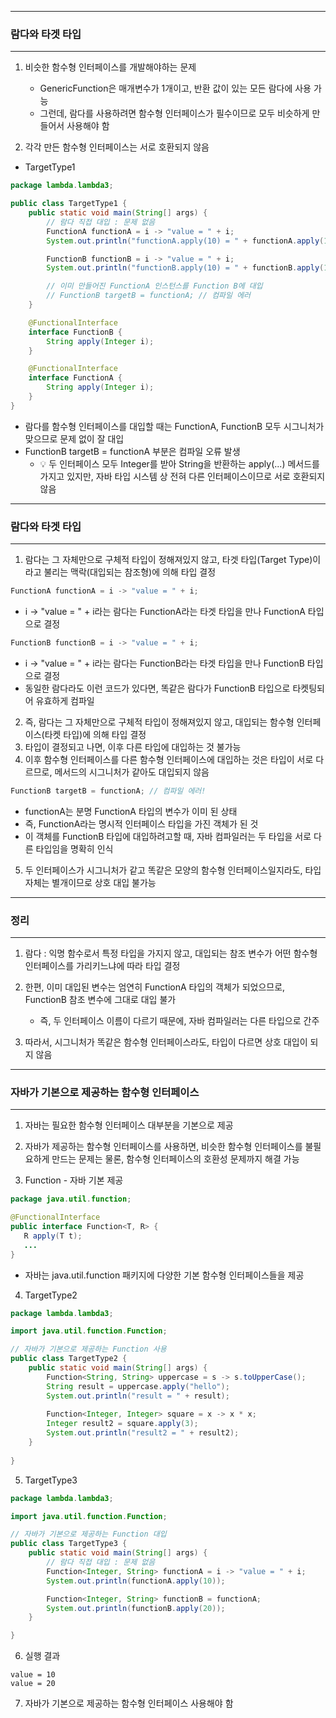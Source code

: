 -----
### 람다와 타겟 타입
-----
1. 비슷한 함수형 인터페이스를 개발해야하는 문제
   - GenericFunction은 매개변수가 1개이고, 반환 값이 있는 모든 람다에 사용 가능
   - 그런데, 람다를 사용하려면 함수형 인터페이스가 필수이므로 모두 비슷하게 만들어서 사용해야 함

2. 각각 만든 함수형 인터페이스는 서로 호환되지 않음
  - TargetType1
```java
package lambda.lambda3;

public class TargetType1 {
    public static void main(String[] args) {
        // 람다 직접 대입 : 문제 없음
        FunctionA functionA = i -> "value = " + i;
        System.out.println("functionA.apply(10) = " + functionA.apply(10));

        FunctionB functionB = i -> "value = " + i;
        System.out.println("functionB.apply(10) = " + functionB.apply(10));

        // 이미 만들어진 FunctionA 인스턴스를 Function B에 대입
        // FunctionB targetB = functionA; // 컴파일 에러
    }

    @FunctionalInterface
    interface FunctionB {
        String apply(Integer i);
    }

    @FunctionalInterface
    interface FunctionA {
        String apply(Integer i);
    }
}
```
  - 람다를 함수형 인터페이스를 대입할 때는 FunctionA, FunctionB 모두 시그니처가 맞으므로 문제 없이 잘 대입
  - FunctionB targetB = functionA 부분은 컴파일 오류 발생
    + 💡 두 인터페이스 모두 Integer를 받아 String을 반환하는 apply(...) 메서드를 가지고 있지만, 자바 타입 시스템 상 전혀 다른 인터페이스이므로 서로 호환되지 않음
    
-----
### 람다와 타겟 타입
-----
1. 람다는 그 자체만으로 구체적 타입이 정해져있지 않고, 타겟 타입(Target Type)이라고 불리는 맥락(대입되는 참조형)에 의해 타입 결정
```java
FunctionA functionA = i -> "value = " + i;
```
   - i -> "value = " + i라는 람다는 FunctionA라는 타겟 타입을 만나 FunctionA 타입으로 결정

```java
FunctionB functionB = i -> "value = " + i;
```
   - i -> "value = " + i라는 람다는 FunctionB라는 타겟 타입을 만나 FunctionB 타입으로 결정
   - 동일한 람다라도 이런 코드가 있다면, 똑같은 람다가 FunctionB 타입으로 타켓팅되어 유효하게 컴파일

2. 즉, 람다는 그 자체만으로 구체적 타입이 정해져있지 않고, 대입되는 함수형 인터페이스(타켓 타입)에 의해 타입 결정
3. 타입이 결정되고 나면, 이후 다른 타입에 대입하는 것 불가능
4. 이후 함수형 인터페이스를 다른 함수형 인터페이스에 대입하는 것은 타입이 서로 다르므로, 메서드의 시그니처가 같아도 대입되지 않음
```java
FunctionB targetB = functionA; // 컴파일 에러!
```
   - functionA는 분명 FunctionA 타입의 변수가 이미 된 상태
   - 즉, FunctionA라는 명시적 인터페이스 타입을 가진 객체가 된 것
   - 이 객체를 FunctionB 타입에 대입하려고할 때, 자바 컴파일러는 두 타입을 서로 다른 타입임을 명확히 인식

5. 두 인터페이스가 시그니처가 같고 똑같은 모양의 함수형 인터페이스일지라도, 타입 자체는 별개이므로 상호 대입 불가능

-----
### 정리
-----
1. 람다 : 익명 함수로서 특정 타입을 가지지 않고, 대입되는 참조 변수가 어떤 함수형 인터페이스를 가리키느냐에 따라 타입 결정
2. 한편, 이미 대입된 변수는 엄연히 FunctionA 타입의 객체가 되었으므로, FunctionB 참조 변수에 그대로 대입 불가
   - 즉, 두 인터페이스 이름이 다르기 때문에, 자바 컴파일러는 다른 타입으로 간주

3. 따라서, 시그니처가 똑같은 함수형 인터페이스라도, 타입이 다르면 상호 대입이 되지 않음

-----
### 자바가 기본으로 제공하는 함수형 인터페이스
-----
1. 자바는 필요한 함수형 인터페이스 대부분을 기본으로 제공
2. 자바가 제공하는 함수형 인터페이스를 사용하면, 비슷한 함수형 인터페이스를 불필요하게 만드는 문제는 물론, 함수형 인터페이스의 호환성 문제까지 해결 가능

3. Function - 자바 기본 제공
```java
package java.util.function;

@FunctionalInterface
public interface Function<T, R> {
   R apply(T t);
   ...
}
```
   - 자바는 java.util.function 패키지에 다양한 기본 함수형 인터페이스들을 제공

4. TargetType2
```java
package lambda.lambda3;

import java.util.function.Function;

// 자바가 기본으로 제공하는 Function 사용
public class TargetType2 {
    public static void main(String[] args) {
        Function<String, String> uppercase = s -> s.toUpperCase();
        String result = uppercase.apply("hello");
        System.out.println("result = " + result);
        
        Function<Integer, Integer> square = x -> x * x;
        Integer result2 = square.apply(3);
        System.out.println("result2 = " + result2);
    }
    
}
```

5. TargetType3
```java
package lambda.lambda3;

import java.util.function.Function;

// 자바가 기본으로 제공하는 Function 대입
public class TargetType3 {
    public static void main(String[] args) {
        // 람다 직접 대입 : 문제 없음
        Function<Integer, String> functionA = i -> "value = " + i;
        System.out.println(functionA.apply(10));

        Function<Integer, String> functionB = functionA;
        System.out.println(functionB.apply(20));
    }

}
```

6. 실행 결과
```
value = 10
value = 20
```

7. 자바가 기본으로 제공하는 함수형 인터페이스 사용해야 함
